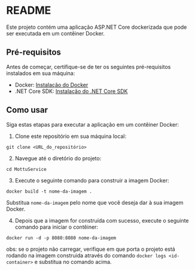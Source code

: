 # README

Este projeto contém uma aplicação ASP.NET Core dockerizada que pode ser executada em um contêiner Docker.

## Pré-requisitos

Antes de começar, certifique-se de ter os seguintes pré-requisitos instalados em sua máquina:

- Docker: [Instalação do Docker](https://docs.docker.com/get-docker/)
- .NET Core SDK: [Instalação do .NET Core SDK](https://dotnet.microsoft.com/download)

## Como usar

Siga estas etapas para executar a aplicação em um contêiner Docker:

1. Clone este repositório em sua máquina local:

```
git clone <URL_do_repositório>

```

2. Navegue até o diretório do projeto:

```
cd MottuService
```


3. Execute o seguinte comando para construir a imagem Docker:

```
docker build -t nome-da-imagem .

```
Substitua `nome-da-imagem` pelo nome que você deseja dar à sua imagem Docker.

4. Depois que a imagem for construída com sucesso, execute o seguinte comando para iniciar o contêiner:
```
docker run -d -p 8080:8080 nome-da-imagem
```
obs: se o projeto não carregar, verifique em que porta o projeto está rodando na imagem construida através do comando `docker logs <id-container>` e substitua no comando acima.



